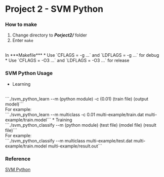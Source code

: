 # Project 2 - SVM Python
### How to make
1. Change directory to ***Porject2/*** folder
2. Enter ```make```
<br/>
In ***Makefile***
  * Use `CFLAGS = -g ...` and `LDFLAGS = -g ...` for debug
  * Use `CFLAGS = -O3 ...` and `LDFLAGS = -O3 ...` for release

### SVM Python Usage
* Learning
<br/>
```./svm_python_learn --m (python module) -c (0.01) (train file) (output model)```
<br/>
For example:
<br/>
```./svm_python_learn --m multiclass -c 0.01 multi-example/train.dat multi-example/train.model```
* Training
<br/>
```./svm_python_classify --m (python module) (test file) (model file) (result file)```
<br/>
For example:
<br/>
```./svm_python_classify --m multiclass multi-example/test.dat multi-example/train.model multi-example/result.out```

### Reference
[SVM Python](http://tfinley.net/software/svmpython2/)